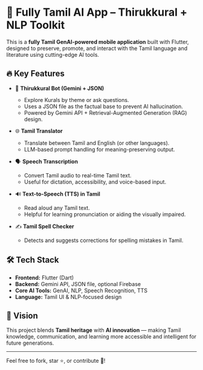 # 📱 Fully Tamil AI App – Thirukkural + NLP Toolkit

This is a **fully Tamil GenAI-powered mobile application** built with Flutter, designed to preserve, promote, and interact with the Tamil language and literature using cutting-edge AI tools.

## 🔥 Key Features

- 🧠 **Thirukkural Bot (Gemini + JSON)**
  - Explore Kurals by theme or ask questions.
  - Uses a JSON file as the factual base to prevent AI hallucination.
  - Powered by Gemini API + Retrieval-Augmented Generation (RAG) design.

- 🌐 **Tamil Translator**
  - Translate between Tamil and English (or other languages).
  - LLM-based prompt handling for meaning-preserving output.

- 🗣️ **Speech Transcription**
  - Convert Tamil audio to real-time Tamil text.
  - Useful for dictation, accessibility, and voice-based input.

- 🔊 **Text-to-Speech (TTS) in Tamil**
  - Read aloud any Tamil text.
  - Helpful for learning pronunciation or aiding the visually impaired.

- ✍️ **Tamil Spell Checker**
  - Detects and suggests corrections for spelling mistakes in Tamil.

## 🛠️ Tech Stack

- **Frontend:** Flutter (Dart)
- **Backend:** Gemini API, JSON file, optional Firebase
- **Core AI Tools:** GenAI, NLP, Speech Recognition, TTS
- **Language:** Tamil UI & NLP-focused design

## 🎯 Vision

This project blends **Tamil heritage** with **AI innovation** — making Tamil knowledge, communication, and learning more accessible and intelligent for future generations.

---

Feel free to fork, star ⭐, or contribute 🤝!
